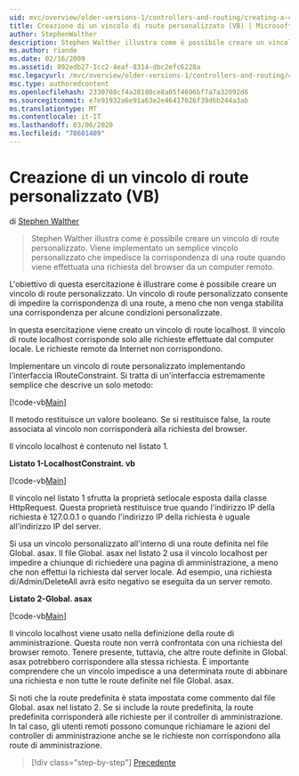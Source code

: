 ```yaml
---
uid: mvc/overview/older-versions-1/controllers-and-routing/creating-a-custom-route-constraint-vb
title: Creazione di un vincolo di route personalizzato (VB) | Microsoft Docs
author: StephenWalther
description: Stephen Walther illustra come è possibile creare un vincolo di route personalizzato. Viene implementato un semplice vincolo personalizzato che impedisce la corrispondenza di una route con...
ms.author: riande
ms.date: 02/16/2009
ms.assetid: 892edb27-1cc2-4eaf-8314-dbc2efc6228a
msc.legacyurl: /mvc/overview/older-versions-1/controllers-and-routing/creating-a-custom-route-constraint-vb
msc.type: authoredcontent
ms.openlocfilehash: 2330708cf4a28180ce8a05f4696bf7a7a32092d6
ms.sourcegitcommit: e7e91932a6e91a63e2e46417626f39d6b244a3ab
ms.translationtype: MT
ms.contentlocale: it-IT
ms.lasthandoff: 03/06/2020
ms.locfileid: "78601409"
---
```

# <a name="creating-a-custom-route-constraint-vb"></a>Creazione di un vincolo di route personalizzato (VB)

di [Stephen Walther](https://github.com/StephenWalther)

> Stephen Walther illustra come è possibile creare un vincolo di route personalizzato. Viene implementato un semplice vincolo personalizzato che impedisce la corrispondenza di una route quando viene effettuata una richiesta del browser da un computer remoto.

L'obiettivo di questa esercitazione è illustrare come è possibile creare un vincolo di route personalizzato. Un vincolo di route personalizzato consente di impedire la corrispondenza di una route, a meno che non venga stabilita una corrispondenza per alcune condizioni personalizzate.

In questa esercitazione viene creato un vincolo di route localhost. Il vincolo di route localhost corrisponde solo alle richieste effettuate dal computer locale. Le richieste remote da Internet non corrispondono.

Implementare un vincolo di route personalizzato implementando l'interfaccia IRouteConstraint. Si tratta di un'interfaccia estremamente semplice che descrive un solo metodo:

[!code-vb[Main](creating-a-custom-route-constraint-vb/samples/sample1.vb)]

Il metodo restituisce un valore booleano. Se si restituisce false, la route associata al vincolo non corrisponderà alla richiesta del browser.

Il vincolo localhost è contenuto nel listato 1.

**Listato 1-LocalhostConstraint. vb**

[!code-vb[Main](creating-a-custom-route-constraint-vb/samples/sample2.vb)]

Il vincolo nel listato 1 sfrutta la proprietà setlocale esposta dalla classe HttpRequest. Questa proprietà restituisce true quando l'indirizzo IP della richiesta è 127.0.0.1 o quando l'indirizzo IP della richiesta è uguale all'indirizzo IP del server.

Si usa un vincolo personalizzato all'interno di una route definita nel file Global. asax. Il file Global. asax nel listato 2 usa il vincolo localhost per impedire a chiunque di richiedere una pagina di amministrazione, a meno che non effettui la richiesta dal server locale. Ad esempio, una richiesta di/Admin/DeleteAll avrà esito negativo se eseguita da un server remoto.

**Listato 2-Global. asax**

[!code-vb[Main](creating-a-custom-route-constraint-vb/samples/sample3.vb)]

Il vincolo localhost viene usato nella definizione della route di amministrazione. Questa route non verrà confrontata con una richiesta del browser remoto. Tenere presente, tuttavia, che altre route definite in Global. asax potrebbero corrispondere alla stessa richiesta. È importante comprendere che un vincolo impedisce a una determinata route di abbinare una richiesta e non tutte le route definite nel file Global. asax.

Si noti che la route predefinita è stata impostata come commento dal file Global. asax nel listato 2. Se si include la route predefinita, la route predefinita corrisponderà alle richieste per il controller di amministrazione. In tal caso, gli utenti remoti possono comunque richiamare le azioni del controller di amministrazione anche se le richieste non corrispondono alla route di amministrazione.

> [!div class="step-by-step"]
> [Precedente](creating-a-route-constraint-vb.md)
